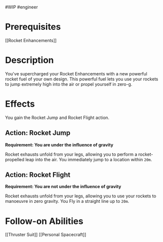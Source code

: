 #WIP #engineer 

# Prerequisites

[[Rocket Enhancements]]

# Description

You've supercharged your Rocket Enhancements with a new powerful rocket fuel of your own design. This powerful fuel lets you use your rockets to jump extremely high into the air or propel yourself in zero-g.

# Effects

You gain the Rocket Jump and Rocket Flight action.

## Action: Rocket Jump

**Requirement: You are under the influence of gravity**

Rocket exhausts unfold from your legs, allowing you to perform a rocket-propelled leap into the air. You immediately jump to a location within `20m`.

## Action: Rocket Flight

**Requirement: You are not under the influence of gravity**

Rocket exhausts unfold from your legs, allowing you to use your rockets to manoeuvre in zero gravity. You Fly in a straight line up to `20m`.

# Follow-on Abilities

[[Thruster Suit]]
[[Personal Spacecraft]]